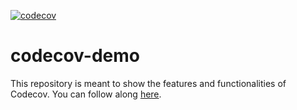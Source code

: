 [![codecov](https://codecov.io/gh/MaggieChege/codecov-demo/branch/main/graph/badge.svg?token=HE45K9AVA9)](https://codecov.io/gh/MaggieChege/codecov-demo)

# codecov-demo
This repository is meant to show the features and functionalities of Codecov. You can follow along [here](https://docs.codecov.com/docs/codecov-tutorial).
